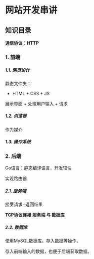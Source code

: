 # 网站开发串讲

## 知识目录

**通信协议：HTTP**

### 1. 前端

##### 1.1. 网页设计

静态文件夹：

- HTML + CSS + JS

展示界面 + 处理用户输入 + 请求

##### 1.2. 浏览器

作为媒介

##### 1.3. 操作系统

### 2. 后端

Go语言：静态编译语言，开发较快

实现路由器

##### 2.1. 服务端

接受请求+返回结果

**TCP协议连接 服务端 与 数据库**

##### 2.2. 数据库

使用MySQL数据库。存入数据等操作。

存入前端输入的数据，也便于后端获取数据。